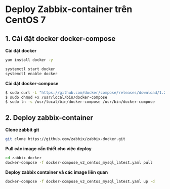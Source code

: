 # Deploy Zabbix-container trên CentOS 7

## 1. Cài đặt docker docker-compose
**Cài đặt docker**
```sh
yum install docker -y

systemctl start docker
systemctl enable docker
```
**Cài đặt docker-compose**
```sh
$ sudo curl -L "https://github.com/docker/compose/releases/download/1.25.4/docker-compose-$(uname -s)-$(uname -m)" -o /usr/local/bin/docker-compose
$ sudo chmod +x /usr/local/bin/docker-compose
$ sudo ln -s /usr/local/bin/docker-compose /usr/bin/docker-compose
```
## 2. Deploy zabbix-container

**Clone zabbit git**
```sh
git clone https://github.com/zabbix/zabbix-docker.git
```
**Pull các image cần thiết cho việc deploy**
```sh
cd zabbix-docker
docker-compose -f docker-compose_v3_centos_mysql_latest.yaml pull
```
**Deploy zabbix container và các image liên quan**
```sh
docker-compose -f docker-compose_v3_centos_mysql_latest.yaml up -d
```
